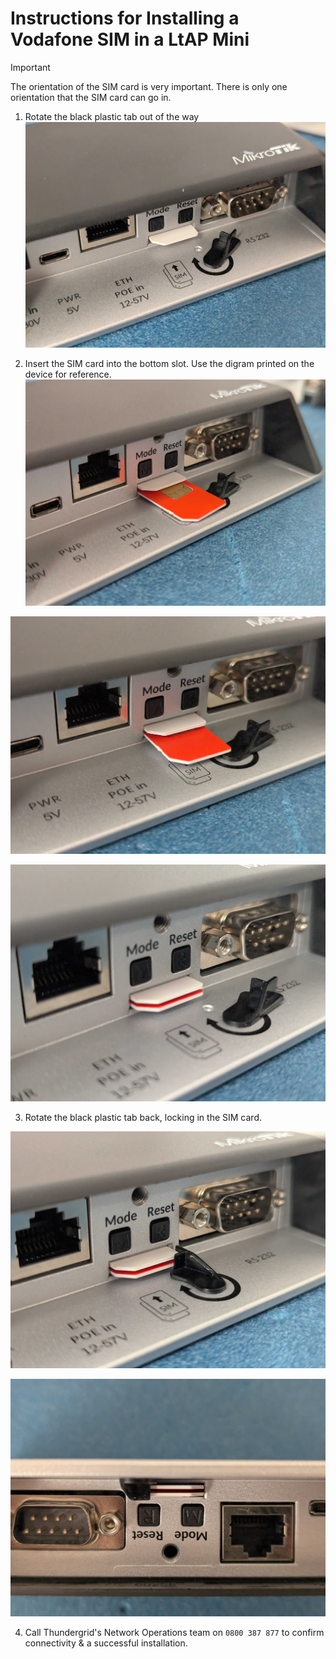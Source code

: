 # Instructions for Installing a Vodafone SIM in a LtAP Mini

> [!IMPORTANT]
> The orientation of the SIM card is very important. There is only one orientation that the SIM card can go in.

1. Rotate the black plastic tab out of the way
![Photo 1](https://github.com/Thundergrid149/Thundergrid-Installer-Instructions/blob/b8bd6889d9727819ad7abb9680688ae4780bad03/Files/LtAP%20Mini%20Vodafone%20Installation/1.jpg)                                                      

2. Insert the SIM card into the bottom slot. Use the digram printed on the device for reference.
![Photo 2](https://github.com/Thundergrid149/Thundergrid-Installer-Instructions/blob/b8bd6889d9727819ad7abb9680688ae4780bad03/Files/LtAP%20Mini%20Vodafone%20Installation/2.jpg)

![Photo 3](https://github.com/Thundergrid149/Thundergrid-Installer-Instructions/blob/b8bd6889d9727819ad7abb9680688ae4780bad03/Files/LtAP%20Mini%20Vodafone%20Installation/3.jpg)       

![Photo 4](https://github.com/Thundergrid149/Thundergrid-Installer-Instructions/blob/b8bd6889d9727819ad7abb9680688ae4780bad03/Files/LtAP%20Mini%20Vodafone%20Installation/4.jpg)       

3. Rotate the black plastic tab back, locking in the SIM card.

![Photo 5](https://github.com/Thundergrid149/Thundergrid-Installer-Instructions/blob/b8bd6889d9727819ad7abb9680688ae4780bad03/Files/LtAP%20Mini%20Vodafone%20Installation/5.jpg)

![Photo 6](https://github.com/Thundergrid149/Thundergrid-Installer-Instructions/blob/b8bd6889d9727819ad7abb9680688ae4780bad03/Files/LtAP%20Mini%20Vodafone%20Installation/6.jpg)

4. Call Thundergrid's Network Operations team on `0800 387 877` to confirm connectivity & a successful installation.